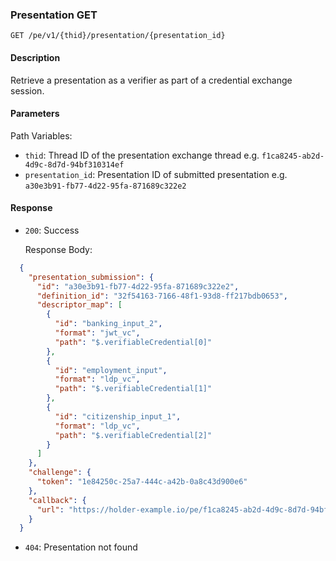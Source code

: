 ### Presentation GET

`GET /pe/v1/{thid}/presentation/{presentation_id}`


#### Description

Retrieve a presentation as a verifier as part of a credential exchange session.


#### Parameters

Path Variables:
* `thid`: Thread ID of the presentation exchange thread e.g. `f1ca8245-ab2d-4d9c-8d7d-94bf310314ef`
* `presentation_id`: Presentation ID of submitted presentation e.g. `a30e3b91-fb77-4d22-95fa-871689c322e2`


#### Response

* `200`: Success

  Response Body:
```json
  {
    "presentation_submission": {
      "id": "a30e3b91-fb77-4d22-95fa-871689c322e2",
      "definition_id": "32f54163-7166-48f1-93d8-ff217bdb0653",
      "descriptor_map": [
        {
          "id": "banking_input_2",
          "format": "jwt_vc",
          "path": "$.verifiableCredential[0]"
        },
        {
          "id": "employment_input",
          "format": "ldp_vc",
          "path": "$.verifiableCredential[1]"
        },
        {
          "id": "citizenship_input_1",
          "format": "ldp_vc",
          "path": "$.verifiableCredential[2]"
        }
      ]
    },
    "challenge": {
      "token": "1e84250c-25a7-444c-a42b-0a8c43d900e6"
    },
    "callback": {
      "url": "https://holder-example.io/pe/f1ca8245-ab2d-4d9c-8d7d-94bf310314ef/presentation/a30e3b91-fb77-4d22-95fa-871689c322e2"
    }
  }
```
* `404`: Presentation not found

